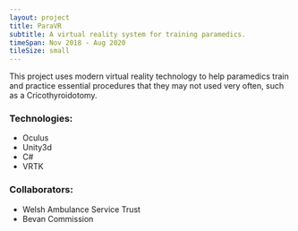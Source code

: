 ```yaml
---
layout: project
title: ParaVR
subtitle: A virtual reality system for training paramedics.
timeSpan: Nov 2018 - Aug 2020
tileSize: small
---
```


This project uses modern virtual reality technology to help paramedics train and practice essential procedures that they may not used very often, such as a Cricothyroidotomy.

### Technologies:
+ Oculus
+ Unity3d
+ C#
+ VRTK

### Collaborators:
+ Welsh Ambulance Service Trust
+ Bevan Commission